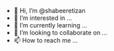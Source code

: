 - 👋 Hi, I’m @shabeeretizan
- 👀 I’m interested in ...
- 🌱 I’m currently learning ...
- 💞️ I’m looking to collaborate on ...
- 📫 How to reach me ...

<!---
shabeeretizan/shabeeretizan is a ✨ special ✨ repository because its `README.md` (this file) appears on your GitHub profile.
You can click the Preview link to take a look at your changes.
--->
